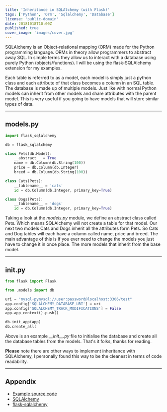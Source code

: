 ```yaml
---
title: 'Inheritance in SQLAlchemy (with Flask)'
tags: ['Python', 'Orm', 'Sqlalchemy', 'Database']
license: 'public-domain'
date: 20181018T10:00Z
published: true
cover_image: 'images/cover.jpg'
---
```


SQLAlchemy is an Object-relational mapping (ORM) made for the Python programming language. ORMs in theory allow
programmers to abstract away SQL. In simple terms they allow us to interact with a database using purely Python
(objects/functions). I will be using the flask-SQLAlchemy extension for my examples.

Each table is referred to as a model, each model is simply just a python class and each attribute of that class
becomes a column in an SQL table. The database is made up of multiple models. Just like with normal Python models
can inherit from other models and share attributes with the parent model. This is very useful if you going to
have models that will store similar types of data.

---------------------------------------------------------------------------------------------------

## models.py

```python
import flask_sqlalchemy

db = flask_sqlalchemy

class Pets(db.Model):
    __abstract__ = True
    name = db.Column(db.String(100))
    price = db.Column(db.Integer)
    breed = db.Column(db.String(100))

class Cats(Pets):
    __tablename__ = 'cats'
    id = db.Column(db.Integer, primary_key=True)

class Dogs(Pets):
    __tablename__ = 'dogs'
    id = db.Column(db.Integer, primary_key=True)
```

Taking a look at the _models.py_ module, we define an abstract class called Pets. Which means SQLAlchemy will not create
a table for that model. Our next two models Cats and Dogs inherit all the attributes form Pets. So Cats and Dog tables
will each have a column called name, price and breed. The main advantage of this is if you ever need to change the
models you just have to change it in once place. The more models that inherit from the base model.

---------------------------------------------------------------------------------------------------

## __init__.py

```python
from flask import Flask

from .models import db

uri = "mysql+pymysql://user:password@localhost:3306/test"
app.config['SQLALCHEMY_DATABASE_URI'] = uri
app.config['SQLALCHEMY_TRACK_MODIFICATIONS'] = False
app.app_context().push()

db.init_app(app)
db.create_all(
```

Above is an example _\_\_init\_\_.py_ file to initialise the database and create all the database tables from the
models. That's it folks, thanks for reading.

**Please** note there are other ways to implement inheritance with SQLAlchemy, I personally found this way to be the
cleanest in terms of code readability.

---------------------------------------------------------------------------------------------------

## Appendix

* [Example source code](https://github.com/hmajid2301/medium/tree/master/Implementing%20Model%20Class%20Inheritance%20in%20SQLAlchemy%20\(with%20Flask\))
* [SQLAlchemy](https://www.sqlalchemy.org/)
* [flask-sqlalchemy](http://flask-sqlalchemy.pocoo.org/2.3/)
